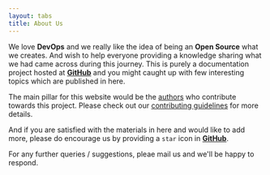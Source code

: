 ```yaml
---
layout: tabs
title: About Us
---
```


We love **DevOps** and we really like the idea of being an **Open Source** what we creates. And wish to help everyone providing a knowledge sharing what we had came across during this journey. This is purely a documentation project hosted at [**GitHub**](https://github.com/sujiar37/SudoDevOps) and you might caught up with few interesting topics which are published in here.

The main pillar for this website would be the [authors](/authors) who contribute towards this project. Please check out our [contributing guidelines](/contribute#contributing) for more details. 

And if you are satisfied with the materials in here and would like to add more, please do encourage us by providing a `star` icon in [**GitHub**](https://github.com/sujiar37/SudoDevOps). 

For any further queries / suggestions, pleae mail us and we'll be happy to respond.